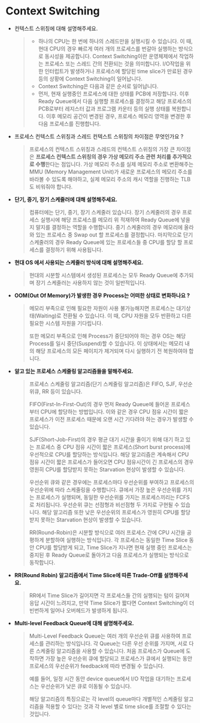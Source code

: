 # Context Switching

- 컨텍스트 스위칭에 대해 설명해주세요.

  > - 하나의 CPU는 한 번에 하나의 스레드만을 실행시킬 수 있습니다. 이 때, 현대 CPU의 경우 빠르게 여러 개의 프로세스를 번갈아 실행하는 방식으로 동시성을 제공합니다. Context Switching이란 운영체제에서 작업하는 프로세스 또는 스레드 간의 전환되는 것을 의미합니다. I/O작업을 위한 인터럽트가 발생하거나 프로세스에 할당된 time slice가 만료된 경우 등의 상황에 Context Switching이 일어납니다. 
  > - Context Switching은 다음과 같은 순서로 일어납니다.
  > - 먼저, 현재 실행중인 프로세스에 대한 상태를 PCB에 저장합니다. 이후 Ready Queue에서 다음 실행할 프로세스를 결정하고 해당 프로세스의 PCB로부터 레지스터 값과 프로그램 카운터 등의 실행 상태를 복원합니다. 이후 메모리 공간이 변경된 경우, 프로세스 메모리 영역을 변경한 후 다음 프로세스를 진행합니다. 

- 프로세스 컨텍스트 스위칭과 스레드 컨텍스트 스위칭의 차이점은 무엇인가요 ?

  > 프로세스의 컨텍스트 스위칭과 스레드의 컨텍스트 스위칭의 가장 큰 차이점은 **프로세스 컨텍스트 스위칭의 경우 가상 메모리 주소 관련 처리를 추가적으로 수행**한다는 점입니다. 가상 메모리 주소를 실제 메모리 주소로 변환해주는 MMU (Memory Management Unit)가 새로운 프로세스의 메모리 주소를 바라볼 수 있도록 해야하고, 실제 메모리 주소의 캐시 역할을 진행하는 TLB도 비워줘야 합니다. 

- **단기, 중기, 장기 스케줄러에 대해 설명해주세요.**
  >  컴퓨터에는 단기, 중기, 장기 스케줄러 있습니다. 장기 스케줄러의 경우 프로세스 실행시에 해당 프로세스를 메모리 위 적재하여 Ready Queue에 넣을지 말지를 결정하는 역할을 수행합니다. 중기 스케줄러의 경우 메모리에 올라와 있는 프로세스 중 Swap out 할 프로세스를 결정합니다. 마지막으로 단기 스케줄러의 경우 Ready Queue에 있는 프로세스들 중 CPU를 할당 할 프로세스를 결정하기 위해 사용됩니다. 

- **현대 OS 에서 사용되는 스케줄러 방식에 대해 설명해주세요.**

  >  현대의 시분할 시스템에서 생성된 프로세스는 모두 Ready Queue에 추가되며 장기 스케줄러는 사용하지 않는 것이 일반적입니다. 

- **OOM(Out Of Memory)가 발생한 경우 Process는 어떠한 상태로 변화하나요 ?**

  >메모리 부족으로 인해 필요한 자원이 사용 불가능해지면 프로세스는 대기상태(Waiting)로 전환될 수 있습니다. 이 때, CPU 자원을 모두 반환하고 다른 필요한 시스템 자원을 기다립니다.
  >
  >또한 메모리 부족으로 인해 Process가 중단되어야 하는 경우 OS는 해당 Process를 일시 중단(Suspend)할 수 있습니다. 이 상태에서는 메모리 내의 해당 프로세스의 모든 페이지가 제거되며 다시 실행하기 전 복원하여야 합니다. 

- **알고 있는 프로세스 스케줄링 알고리즘들을 말해주세요.**

  >  프로세스 스케줄링 알고리즘(단기 스케줄링 알고리즘)은 FIFO, SJF, 우선순위큐, RR 등이 있습니다. 
  >
  > FIFO(First-In-First-Out)의 경우 먼저 Ready Queue에 들어온 프로세스부터 CPU에 할당하는 방법입니다. 이와 같은 경우 CPU 점유 시간이 짧은 프로세스가 이전 프로세스 때문에 오랜 시간 기다려야 하는 경우가 발생할 수 있습니다.
  >
  > SJF(Short-Job-First)의 경우 평균 대기 시간을 줄이기 위해 대기 하고 있는 프로세스 중 CPU 점유 시간이 짧은 프로세스(Short burst process)에 우선적으로 CPU를 할당하는 방식입니다. 해당 알고리즘은 계속해서 CPU 점유 시간이 짧은 프로세스가 들어오면 CPU 점유시간이 긴 프로세스의 경우 영원히 CPU를 할당받지 못하는 Starvation 현상이 발생할 수 있습니다.
  >
  > 우선순위 큐와 같은 경우에는 프로세스마다 우선순위를 부여하고 프로세스의 우선순위에 따라 스케줄링을 수행합니다. 큐에서 가장 높은 우선순위를 가지는 프로세스가 실행되며, 동일한 우선순위를 가지는 프로세스끼리는 FCFS로 처리됩니다. 우선순위 큐는 선점형과 비선점형 두 가지로 구현될 수 있습니다. 해당 알고리즘 또한 낮은 우선순위의 프로세스가 영원히 CPU를 할당 받지 못하는 Starvation 현상이 발생할 수 있습니다. 
  >
  > RR(Round-Robin)은 시분할 방식으로 여러 프로세스 간에 CPU 시간을 공평하게 분할하여 실행하는 방식입니다. 각 프로세스는 동일한 Time Slice 동안 CPU를 할당받게 되고, Time Slice가 지나면 현재 실행 중인 프로세스는 중지된 후 Ready Queue로 돌아가고 다음 프로세스가 실행되는 방식으로 동작합니다. 

- **RR(Round Robin) 알고리즘에서 Time Slice에 따른 Trade-Off를 설명해주세요.**

  > RR에서 Time Slice가 길어지면 각 프로세스들 간의 실행되는 텀이 길어져 응답 시간이 느려지고, 만약 Time Slice가 짧다면 Context Switching이 더 빈번하게 일어나 오버헤드가 발생하게 됩니다. 

- **Multi-level Feedback Queue에 대해 설명해주세요.**

  > Multi-Level Feedback Queue는 여러 개의 우선순위 큐를 사용하여 프로세스를 관리하는 방식입니다. 각 Queue는 다른 우선 순위를 가지며, 서로 다른 스케줄링 알고리즘을 사용할 수 있습니다. 처음 프로세스가 Queue에 도착하면 가장 높은 우선순위 큐에 할당되고 프로세스가 큐에서 실행되는 동안 프로세스의 우선순위가 feedback에 따라 변경될 수 있습니다. 
  >
  > 예를 들어, 일정 시간 동안 device queue에서 I/O 작업을 대기하는 프로세스는 우선순위가 낮은 큐로 이동될 수 있습니다. 
  >
  > 해당 알고리즘의 특징으로는 각 level의 queue마다 개별적인 스케줄링 알고리즘을 적용할 수 있다는 것과 각 level 별로 time slice를 조절할 수 있다는 것입니다. 